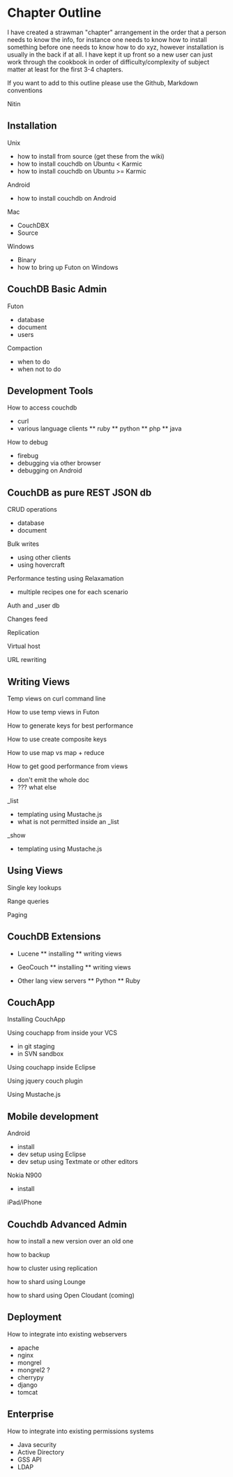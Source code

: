 Chapter Outline
===============

I have created a strawman "chapter" arrangement in the order that a person needs to know the info, for instance one needs to know how to install something before one needs to know how to do xyz, however installation is usually in the back if at all.  I have kept it up front so a new user can just work through the cookbook in order of difficulty/complexity of subject matter at least for the first 3-4 chapters.

If you want to add to this outline please use the Github, Markdown conventions

Nitin 

Installation
------------

Unix
*  how to install from source (get these from the wiki)
*  how to install couchdb on Ubuntu < Karmic
*  how to install couchdb on Ubuntu >= Karmic

Android
*  how to install couchdb on Android

Mac
*  CouchDBX
*  Source

Windows
*  Binary
  *  how to bring up Futon on Windows

CouchDB Basic Admin
-------------------

Futon
*  database
*  document
*  users

Compaction
*  when to do
*  when not to do

Development Tools
-----------------

How to access couchdb
*  curl
*  various language clients
** ruby
** python
** php
** java

How to debug
*  firebug
*  debugging via other browser
*  debugging on Android

CouchDB as pure REST JSON db
----------------------------

CRUD operations
*  database
*  document

Bulk writes
*  using other clients
*  using hovercraft

Performance testing using Relaxamation
*  multiple recipes one for each scenario

Auth and _user db

Changes feed 

Replication

Virtual host

URL rewriting

Writing Views
-------------

Temp views on curl command line

How to use temp views in Futon

How to generate keys for best performance

How to use create composite keys

How to use map vs map + reduce

How to get good performance from views
*  don't emit the whole doc
*  ??? what else

_list
*  templating using Mustache.js
*  what is not permitted inside an _list

_show
*  templating using Mustache.js

Using Views
-----------

Single key lookups

Range queries

Paging

CouchDB Extensions
------------------

*  Lucene
** installing
** writing views

*  GeoCouch
** installing
** writing views

*  Other lang view servers
** Python
** Ruby

CouchApp
--------

Installing CouchApp

Using couchapp from inside your VCS 
*  in git staging
*  in SVN sandbox

Using couchapp inside Eclipse

Using jquery couch plugin

Using Mustache.js

Mobile development
------------------

Android
*  install
*  dev setup using Eclipse
*  dev setup using Textmate or other editors

Nokia N900
*  install

iPad/iPhone


Couchdb Advanced Admin
----------------------

how to install a new version over an old one

how to backup

how to cluster using replication

how to shard using Lounge

how to shard using Open Cloudant (coming)


Deployment
----------

How to integrate into existing webservers
*  apache
*  nginx
*  mongrel
*  mongrel2 ?
*  cherrypy
*  django
*  tomcat

Enterprise
----------

How to integrate into existing permissions systems
*  Java security
*  Active Directory
*  GSS API 
*  LDAP
